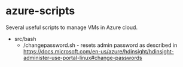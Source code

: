 # azure-scripts

Several useful scripts to manage VMs in Azure cloud.

* src/bash
  * /changepassword.sh - resets admin password as described in https://docs.microsoft.com/en-us/azure/hdinsight/hdinsight-administer-use-portal-linux#change-passwords